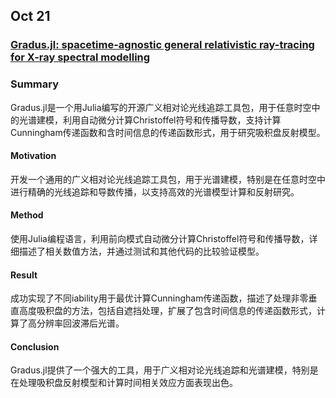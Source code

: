 ## Oct 21

### [Gradus.jl: spacetime-agnostic general relativistic ray-tracing for X-ray spectral modelling](https://arxiv.org/abs/2510.15049)

### Summary
Gradus.jl是一个用Julia编写的开源广义相对论光线追踪工具包，用于任意时空中的光谱建模，利用自动微分计算Christoffel符号和传播导数，支持计算Cunningham传递函数和含时间信息的传递函数形式，用于研究吸积盘反射模型。

#### Motivation

开发一个通用的广义相对论光线追踪工具包，用于光谱建模，特别是在任意时空中进行精确的光线追踪和导数传播，以支持高效的光谱模型计算和反射研究。

#### Method

使用Julia编程语言，利用前向模式自动微分计算Christoffel符号和传播导数，详细描述了相关数值方法，并通过测试和其他代码的比较验证模型。

#### Result

成功实现了不同iability用于最优计算Cunningham传递函数，描述了处理非零垂直高度吸积盘的方法，包括自遮挡处理，扩展了包含时间信息的传递函数形式，计算了高分辨率回波滞后光谱。

#### Conclusion
Gradus.jl提供了一个强大的工具，用于广义相对论光线追踪和光谱建模，特别是在处理吸积盘反射模型和计算时间相关效应方面表现出色。
